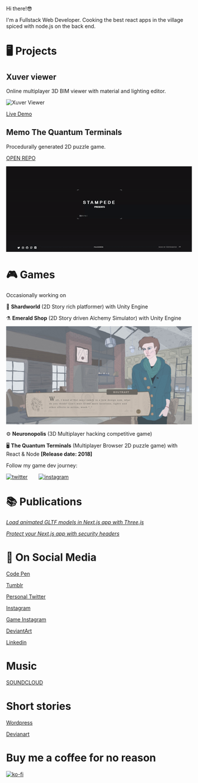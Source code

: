 Hi there!😎

I'm a Fullstack Web Developer. 
Cooking the best react apps in the village spiced with node.js on the back end.


# 🖥️ Projects

## Xuver viewer

Online multiplayer 3D BIM viewer with material and lighting editor.

![Xuver Viewer](assets/xuver.gif?raw=true "Xuver Viewer")

[Live Demo](https://viewer.xuver.com/92359c94-a13d-420d-8e1f-e285b58f571a)

## Memo The Quantum Terminals

Procedurally generated 2D puzzle game.

[OPEN REPO](https://github.com/RijelEk/quantum-terminals-remake)

![Memo](assets/memo.gif?raw=true "Memo")


# 🎮 Games

Occasionally working on 

🔮 **Shardworld** (2D Story rich platformer) with Unity Engine 

⚗️ **Emerald Shop** (2D Story driven Alchemy Simulator) with Unity Engine 

![Emerald Shop](assets/ES.jpg?raw=true "Emerald Shop")

⚙️ **Neuronopolis** (3D Multiplayer hacking competitive game) 

🖥️  **The Quantum Terminals** (Multiplayer Browser 2D puzzle game) with React & Node **[Release date: 2018]**

Follow my game dev journey:
<div style="display:flex; flex-direction:row">
<a href="https://twitter.com/DevRijel" target="_blank">
 <img style="margin-right:30px;" src="https://github.com/paulrobertlloyd/socialmediaicons/blob/main/twitter-32x32.png" alt="twitter"/>
 </a>
 <a href="https://www.instagram.com/fogcradle/" target="_blank">
 <img  src="https://github.com/paulrobertlloyd/socialmediaicons/blob/main/instagram-32x32.png" alt="instagram"/>
 </a>
</div>

# 📚 Publications

[*Load animated GLTF models in Next.js app with Three.js*](https://oslavdev.medium.com/load-animated-gltf-models-in-next-js-app-with-three-js-8cf0a5d99e10)

[*Protect your Next.js app with security headers*](https://oslavdev.medium.com/protect-your-next-js-app-with-security-headers-7f70f4a95d63)


# 📱 On Social Media

[Code Pen](https://codepen.io/rijelek/pens/public)

[Tumblr](https://www.tumblr.com/blog/ekrijelgames)

[Personal Twitter](https://twitter.com/RijelEk)

[Instagram](https://www.instagram.com/ekrijel/)

[Game Instagram](https://www.instagram.com/fogcradle/)

[DeviantArt](https://www.deviantart.com/ekrijel)

[Linkedin](https://www.linkedin.com/in/jaros%C5%82aw-grishunin/)

# Music

[SOUNDCLOUD](https://soundcloud.com/oslawtichie)

# Short stories

[Wordpress](https://oslavtichie.wordpress.com/)

[Devianart](https://www.deviantart.com/ekrijel)

# Buy me a coffee for no reason
[![ko-fi](https://ko-fi.com/img/githubbutton_sm.svg)](https://ko-fi.com/D1D2N0KZ)
